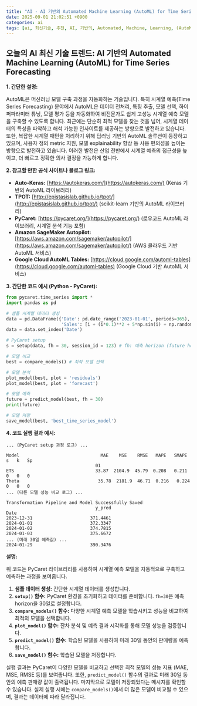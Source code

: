 ```yaml
---
title: "AI - AI 기반의 Automated Machine Learning (AutoML) for Time Series Forecasting"
date: 2025-09-01 21:02:51 +0900
categories: ai
tags: [ai, 최신기술, 추천, AI, 기반의, Automated, Machine, Learning, (AutoML), for, Time, Series, Forecasting]
---
```


## 오늘의 AI 최신 기술 트렌드: **AI 기반의 Automated Machine Learning (AutoML) for Time Series Forecasting**

**1. 간단한 설명:**

AutoML은 머신러닝 모델 구축 과정을 자동화하는 기술입니다.  특히 시계열 예측(Time Series Forecasting) 분야에서 AutoML은 데이터 전처리, 특징 추출, 모델 선택, 하이퍼파라미터 튜닝, 모델 평가 등을 자동화하여 비전문가도 쉽게 고성능 시계열 예측 모델을 구축할 수 있도록 합니다.  최근에는 단순히 최적 모델을 찾는 것을 넘어, 시계열 데이터의 특성을 파악하고 해석 가능한 인사이트를 제공하는 방향으로 발전하고 있습니다.  또한, 복잡한 시계열 패턴을 처리하기 위해 딥러닝 기반의 AutoML 솔루션이 등장하고 있으며, 사용자 정의 metric 지원, 모델 explainability 향상 등 사용 편의성을 높이는 방향으로 발전하고 있습니다.  이러한 발전은 산업 전반에서 시계열 예측의 접근성을 높이고, 더 빠르고 정확한 의사 결정을 가능하게 합니다.

**2. 참고할 만한 공식 사이트나 블로그 링크:**

*   **Auto-Keras:** [https://autokeras.com/](https://autokeras.com/)  (Keras 기반의 AutoML 라이브러리)
*   **TPOT:** [http://epistasislab.github.io/tpot/](http://epistasislab.github.io/tpot/) (scikit-learn 기반의 AutoML 라이브러리)
*   **PyCaret:** [https://pycaret.org/](https://pycaret.org/) (로우코드 AutoML 라이브러리, 시계열 분석 기능 포함)
*   **Amazon SageMaker Autopilot:** [https://aws.amazon.com/sagemaker/autopilot/](https://aws.amazon.com/sagemaker/autopilot/) (AWS 클라우드 기반 AutoML 서비스)
*   **Google Cloud AutoML Tables:** [https://cloud.google.com/automl-tables](https://cloud.google.com/automl-tables) (Google Cloud 기반 AutoML 서비스)

**3. 간단한 코드 예시 (Python - PyCaret):**

```python
from pycaret.time_series import *
import pandas as pd

# 샘플 시계열 데이터 생성
data = pd.DataFrame({'Date': pd.date_range('2023-01-01', periods=365),
                     'Sales': [i + (i*0.1)**2 + 5*np.sin(i) + np.random.normal(0, 5) for i in range(365)]})
data = data.set_index('Date')

# PyCaret setup
s = setup(data, fh = 30, session_id = 123) # fh: 예측 horizon (future horizon)

# 모델 비교
best = compare_models() # 최적 모델 선택

# 모델 분석
plot_model(best, plot = 'residuals')
plot_model(best, plot = 'forecast')

# 모델 예측
future = predict_model(best, fh = 30)
print(future)

# 모델 저장
save_model(best, 'best_time_series_model')
```

**4. 코드 실행 결과 예시:**

```
... (PyCaret setup 과정 로그) ...

Model                               MAE    MSE    RMSE   MAPE   SMAPE   s   k   Sp  
                                  01                                                                                                                                                         
ETS                               33.87  2104.9  45.79  0.208   0.211   0   0   0  
Theta                              35.78  2181.9  46.71  0.216   0.224   0   0   0  
... (다른 모델 성능 비교 로그) ...

Transformation Pipeline and Model Successfully Saved
                                  y_pred
Date
2023-12-31                      371.4461
2024-01-01                      372.3347
2024-01-02                      374.7815
2024-01-03                      375.6672
... (미래 30일 예측값) ...
2024-01-29                      390.3476
```

**설명:**

위 코드는 PyCaret 라이브러리를 사용하여 시계열 예측 모델을 자동적으로 구축하고 예측하는 과정을 보여줍니다.

1.  **샘플 데이터 생성:** 간단한 시계열 데이터를 생성합니다.
2.  **`setup()` 함수:** PyCaret 환경을 초기화하고 데이터를 준비합니다. `fh=30`은 예측 horizon을 30일로 설정합니다.
3.  **`compare_models()` 함수:** 다양한 시계열 예측 모델을 학습시키고 성능을 비교하여 최적의 모델을 선택합니다.
4.  **`plot_model()` 함수:** 잔차 분석 및 예측 결과 시각화를 통해 모델 성능을 검증합니다.
5.  **`predict_model()` 함수:** 학습된 모델을 사용하여 미래 30일 동안의 판매량을 예측합니다.
6.  **`save_model()` 함수:** 학습된 모델을 저장합니다.

실행 결과는 PyCaret이 다양한 모델을 비교하고 선택한 최적 모델의 성능 지표 (MAE, MSE, RMSE 등)를 보여줍니다.  또한, `predict_model()` 함수의 결과로 미래 30일 동안의 예측 판매량 값이 출력됩니다. 마지막으로 모델이 저장되었다는 메시지를 확인할 수 있습니다.  실제 실행 시에는 `compare_models()`에서 더 많은 모델이 비교될 수 있으며, 결과는 데이터에 따라 달라집니다.

